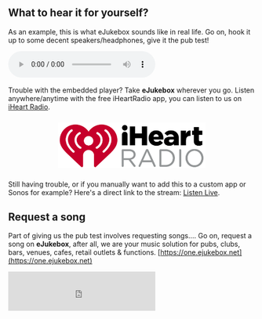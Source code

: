 ## What to hear it for yourself?

As an example, this is what eJukebox sounds like in real life. Go on, hook it up to some decent speakers/headphones, give it the pub test! 

<!--Simplest syntax-->
<audio src="http://listen.ejukebox.net/one" type="audio/mpeg" controls>
  I'm sorry. You're browser doesn't support HTML5 <code>audio</code>.
</audio>

Trouble with the embedded player? Take **eJukebox** wherever you go. Listen anywhere/anytime with the free iHeartRadio app, you can listen to us on [iHeart Radio](https://www.iheart.com/live/ejukebox-9243).

<p align="center"><a href="https://www.iheart.com/live/ejukebox-9243">
<img style="vertical-align:middle;margin:10px 0px 10px 0px" width="300" src="blobs/iHeartRadio_logo.png">
</a></p>

Still having trouble, or if you manually want to add this to a custom app or Sonos for example? Here's a direct link to the stream: [Listen Live](http://listen.ejukebox.net/one).

## Request a song

Part of giving us the pub test involves requesting songs.... Go on, request a song on **eJukebox**, after all, we are your music solution for pubs, clubs, bars, venues, cafes, retail outlets & functions. [https://one.ejukebox.net](https://one.ejukebox.net)


<iframe src="https://open.spotify.com/track/2QjOHCTQ1Jl3zawyYOpxh6" width="300" height="80" frameborder="0" allowtransparency="true" allow="encrypted-media"></iframe>